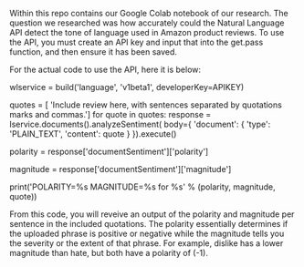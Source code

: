 Within this repo contains our Google Colab notebook of our research. The question we researched was how accurately could the Natural Language API detect the tone of language used in Amazon product reviews. To use the API, you must create an API key and input that into the get.pass function, and then ensure it has been saved. 

For the actual code to use the API, here it is below: 

wlservice = build('language', 'v1beta1', developerKey=APIKEY)

quotes = [
      'Include review here, with sentences separated by quotations marks and commas.']
for quote in quotes:
  response = lservice.documents().analyzeSentiment(
    body={
      'document': {
         'type': 'PLAIN_TEXT',
         'content': quote
      }
    }).execute()
  
  polarity = response['documentSentiment']['polarity']
  
  magnitude = response['documentSentiment']['magnitude']
  
  print('POLARITY=%s MAGNITUDE=%s for %s' % (polarity, magnitude, quote))
  
  
From this code, you will reveive an output of the polarity and magnitude per sentence in the included quotations. The polarity essentially determines if the uploaded phrase is positive or negative while the magnitude tells you the severity or the extent of that phrase. For example, dislike has a lower magnitude than hate, but both have a polarity of (-1).

